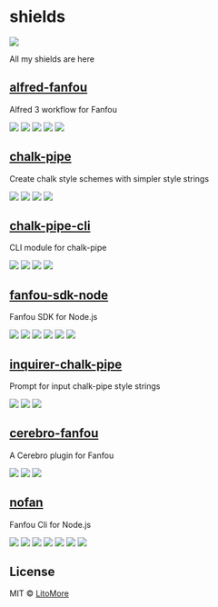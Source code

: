 # shields

[![](https://img.shields.io/badge/Say%20Thanks!-:\)-1EAEDB.svg)](https://saythanks.io/to/LitoMore)

All my shields are here

## [alfred-fanfou](https://github.com/LitoMore/alfred-fanfou)

Alfred 3 workflow for Fanfou

[![](https://badges.greenkeeper.io/LitoMore/alfred-fanfou.svg)](https://greenkeeper.io/)
[![](https://img.shields.io/travis/LitoMore/alfred-fanfou/master.svg)](https://travis-ci.org/LitoMore/alfred-fanfou)
[![](https://img.shields.io/npm/v/alfred-fanfou.svg)](https://www.npmjs.com/package/alfred-fanfou)
[![](https://img.shields.io/npm/l/alfred-fanfou.svg)](https://github.com/LitoMore/alfred-fanfou/blob/master/LICENSE)
[![](https://img.shields.io/badge/code_style-standard-brightgreen.svg)](https://standardjs.com)

## [chalk-pipe](https://github.com/LitoMore/chalk-pipe)

Create chalk style schemes with simpler style strings

[![](https://img.shields.io/travis/LitoMore/chalk-pipe/master.svg)](https://travis-ci.org/LitoMore/chalk-pipe)
[![](https://img.shields.io/npm/v/chalk-pipe.svg)](https://www.npmjs.com/package/chalk-pipe)
[![](https://img.shields.io/npm/l/chalk-pipe.svg)](https://github.com/LitoMore/chalk-pipe/blob/master/LICENSE)
[![](https://img.shields.io/badge/code_style-XO-5ed9c7.svg)](https://github.com/sindresorhus/xo)

## [chalk-pipe-cli](https://github.com/LitoMore/chalk-pipe-cli)

CLI module for chalk-pipe

[![](https://img.shields.io/travis/LitoMore/chalk-pipe/master.svg)](https://travis-ci.org/LitoMore/chalk-pipe-cli)
[![](https://img.shields.io/npm/v/chalk-pipe-cli.svg)](https://www.npmjs.com/package/chalk-pipe-cli)
[![](https://img.shields.io/npm/l/chalk-pipe-cli.svg)](https://github.com/LitoMore/chalk-pipe-cli/blob/master/LICENSE)
[![](https://img.shields.io/badge/code_style-XO-5ed9c7.svg)](https://github.com/sindresorhus/xo)

## [fanfou-sdk-node](https://github.com/LitoMore/fanfou-sdk-node)

Fanfou SDK for Node.js

[![](https://badges.greenkeeper.io/LitoMore/fanfou-sdk-node.svg)](https://greenkeeper.io/)
[![](https://img.shields.io/travis/LitoMore/fanfou-sdk-node/master.svg)](https://travis-ci.org/LitoMore/fanfou-sdk-node)
[![](https://img.shields.io/appveyor/ci/LitoMore/fanfou-sdk-node/master.svg)](https://ci.appveyor.com/project/LitoMore/fanfou-sdk-node)
[![](https://img.shields.io/npm/v/fanfou-sdk.svg)](https://www.npmjs.com/package/fanfou-sdk)
[![](https://img.shields.io/npm/l/fanfou-sdk.svg)](https://github.com/LitoMore/fanfou-sdk-node/blob/master/LICENSE)
[![](https://img.shields.io/badge/code_style-standard-brightgreen.svg)](https://standardjs.com)

## [inquirer-chalk-pipe](https://github.com/LitoMore/inquirer-chalk-pipe)

Prompt for input chalk-pipe style strings

[![](https://img.shields.io/npm/v/inquirer-chalk-pipe.svg)](https://www.npmjs.com/package/inquirer-chalk-pipe)
[![](https://img.shields.io/npm/l/inquirer-chalk-pipe.svg)](https://github.com/LitoMore/inquirer-chalk-pipe/blob/master/LICENSE)
[![](https://img.shields.io/badge/code_style-XO-5ed9c7.svg)](https://github.com/sindresorhus/xo)

## [cerebro-fanfou](https://github.com/LitoMore/cerebro-fanfou)

A Cerebro plugin for Fanfou

[![](https://img.shields.io/npm/v/cerebro-fanfou.svg)](https://www.npmjs.com/package/cerebro-fanfou)
[![](https://img.shields.io/npm/l/cerebro-fanfou.svg)](https://github.com/LitoMore/cerebro-fanfou/blob/master/LICENSE)
[![](https://img.shields.io/badge/code_style-standard-brightgreen.svg)](https://standardjs.com)

## [nofan](https://github.com/LitoMore/nofan)

Fanfou Cli for Node.js

[![](https://badges.greenkeeper.io/LitoMore/nofan.svg)](https://greenkeeper.io/)
[![](https://img.shields.io/travis/LitoMore/nofan/master.svg)](https://travis-ci.org/LitoMore/nofan)
[![](https://img.shields.io/appveyor/ci/LitoMore/nofan/master.svg)](https://ci.appveyor.com/project/LitoMore/nofan)
[![](https://img.shields.io/npm/v/nofan.svg)](https://www.npmjs.com/package/nofan)
[![](https://img.shields.io/npm/l/nofan.svg)](https://github.com/LitoMore/nofan/blob/master/LICENSE)
[![](https://img.shields.io/badge/unicorn-approved-ff69b4.svg)](https://www.youtube.com/watch?v=9auOCbH5Ns4)
[![](https://img.shields.io/badge/code_style-standard-brightgreen.svg)](https://standardjs.com)

## License

MIT © [LitoMore](https://github.com/LitoMore)
